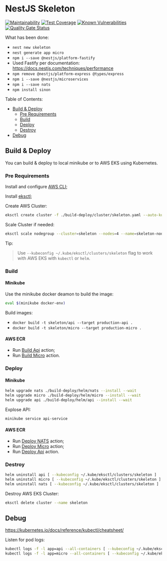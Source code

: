 # NestJS Skeleton

[![Maintainability](https://api.codeclimate.com/v1/badges/501d3320c5b7215676e3/maintainability)](https://codeclimate.com/github/greg-md/node-skeleton/maintainability)
[![Test Coverage](https://api.codeclimate.com/v1/badges/501d3320c5b7215676e3/test_coverage)](https://codeclimate.com/github/greg-md/node-skeleton/test_coverage)
[![Known Vulnerabilities](https://snyk.io/test/github/greg-md/node-skeleton/badge.svg?targetFile=package.json)](https://snyk.io/test/github/greg-md/node-skeleton?targetFile=package.json)
[![Quality Gate Status](https://sonarcloud.io/api/project_badges/measure?project=greg-md_node-skeleton&metric=alert_status)](https://sonarcloud.io/dashboard?id=greg-md_node-skeleton)

What has been done:
- `nest new skeleton`
- `nest generate app micro`
- `npm i --save @nestjs/platform-fastify`
- Used Fastify per documentation: https://docs.nestjs.com/techniques/performance
- `npm remove @nestjs/platform-express @types/express`
- `npm i --save @nestjs/microservices`
- `npm i --save nats`
- `npm install sinon`

Table of Contents:
- [Build & Deploy](#build--deploy)
    - [Pre Requirements](#pre-requirements)
    - [Build](#build)
    - [Deploy](#deploy)
    - [Destroy](#destroy)
- [Debug](#debug)

## Build & Deploy

You can build & deploy to local minikube or to AWS EKS using Kubernetes.

### Pre Requirements

Install and configure [AWS CLI](https://aws.amazon.com/cli/);

Install [eksctl](https://eksctl.io/);

Create AWS Cluster:
```sh
eksctl create cluster -f ./build-deploy/cluster/skeleton.yaml --auto-kubeconfig
```

Scale Cluster if needed:
```sh
eksctl scale nodegroup --cluster=skeleton --nodes=4 --name=skeleton-nodes
```

Tip:
> Use `--kubeconfig ~/.kube/eksctl/clusters/skeleton` flag to work with AWS EKS with `kubectl` or `helm`.

### Build

#### Minikube

Use the minikube docker deamon to build the image:
```bash
eval $(minikube docker-env)
```

Build images:
- `docker build -t skeleton/api --target production-api .`
- `docker build -t skeleton/micro --target production-micro .`


#### AWS ECR

- Run [Build Api](actions/workflows/build-api.yml) action;
- Run [Build Micro](actions/workflows/build-micro.yml) action.

### Deploy

#### Minikube

```sh
helm upgrade nats ./build-deploy/helm/nats --install --wait
helm upgrade micro ./build-deploy/helm/micro --install --wait
helm upgrade api ./build-deploy/helm/api --install --wait
```

Explose API:
```sh
minikube service api-service
```

#### AWS ECR

- Run [Deploy NATS](actions/workflows/deploy-nats.yml) action;
- Run [Deploy Micro](actions/workflows/deploy-micro.yml) action;
- Run [Deploy Api](actions/workflows/deploy-api.yml) action.

### Destroy

```sh
helm uninstall api [ --kubeconfig ~/.kube/eksctl/clusters/skeleton ]
helm uninstall micro [ --kubeconfig ~/.kube/eksctl/clusters/skeleton ]
helm uninstall nats [ --kubeconfig ~/.kube/eksctl/clusters/skeleton ]
```

Destroy AWS EKS Cluster:
```sh
eksctl delete cluster --name skeleton
```

## Debug

https://kubernetes.io/docs/reference/kubectl/cheatsheet/

Listen for pod logs:
```bash
kubectl logs -f -l app=api --all-containers [ --kubeconfig ~/.kube/eksctl/clusters/skeleton ]
kubectl logs -f -l app=micro --all-containers [ --kubeconfig ~/.kube/eksctl/clusters/skeleton ]
```

